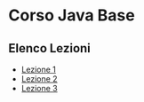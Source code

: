 # Corso Java Base
## Elenco Lezioni
- [Lezione 1](src/main/java/it/groppedev/lesson1/README.md) 
- [Lezione 2](src/main/java/it/groppedev/lesson2/README.md) 
- [Lezione 3](src/main/java/it/groppedev/lesson3/README.md) 

